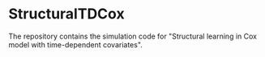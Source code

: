 # StructuralTDCox

The repository contains the simulation code for "Structural learning in Cox model with time-dependent covariates".
